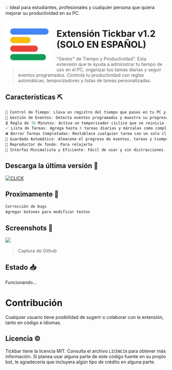 💡 Ideal para estudiantes, profesionales y cualquier persona que quiera mejorar su productividad en su PC.



<img width="150" height="150" align="left" style="float: left; margin: 0 10px 0 0;" alt="Extensión" src="./icons/icon.png"> 

# Extensión Tickbar v1.2 (SOLO EN ESPAÑOL)

> "Gestor" de Tiempo y Productividad". Esta extensión que te ayuda a administrar tu tiempo de uso en el PC, organizar tus tareas diarias y seguir eventos programados. Controla tu productividad con reglas automáticas, temporizadores y listas de tareas personalizadas.

## Características ⛏︎
```javascript
🔄 Control de Tiempo: Lleva un registro del tiempo que pasas en tu PC y restablece el contador cada día.
📆 Gestión de Eventos: Detecta eventos programados y muestra su progreso en tiempo real.
⏳ Regla de 30 Minutos: Activa un temporizador cíclico que se reinicia automáticamente cada 30 minutos.
✅ Lista de Tareas: Agrega hasta 8 tareas diarias y márcalas como completadas.
❌ Borrar Tareas Completadas: Restablece cualquier tarea con un solo clic.
💾 Guardado Automático: Almacena el progreso de eventos, tareas y tiempos en chrome.storage.local.
🎵 Reproductor de fondo: Para relajarte
🚀 Interfaz Minimalista y Eficiente: Fácil de usar y sin distracciones.
```

## Descarga la última versión 🏹
<a href="https://addons.opera.com/extensions/download/tickbar/" target="_blank">
<img style="height: 5rem" class =“right” title="Descargalo haciendo click aquí" src="https://upload.wikimedia.org/wikipedia/commons/thumb/f/f3/Download.gif/1200px-Download.gif" alt="CLICK"></a></img>

## Proximamente 🌟
```javascript
Corrección de bugs
Agregar botones para modificar textos
```
  
## Screenshots 📸

![](https://media.discordapp.net/attachments/1295973299410436200/1355373248841256960/BC21DC77-878C-4CB9-A58A-19133057074F.png?ex=67e8b134&is=67e75fb4&hm=74b55189430b3898da26bac473c5147841d28bf258895af26c9baa85779b97d4&=&format=webp)

> Captura de Github

## Estado 📥
Funcionando...

# Contribución
Cualquier usuario tiene posibilidad de sugerir o colaborar con la extensión, tanto en código e idiomas.

## Licencia ©️
Tickbar tiene la licencia MIT. Consulta el archivo `LICENCIA` para obtener más información. Si planea usar alguna parte de este código fuente en su propio bot, le agradecería que incluyera algún tipo de crédito en alguna parte. 
